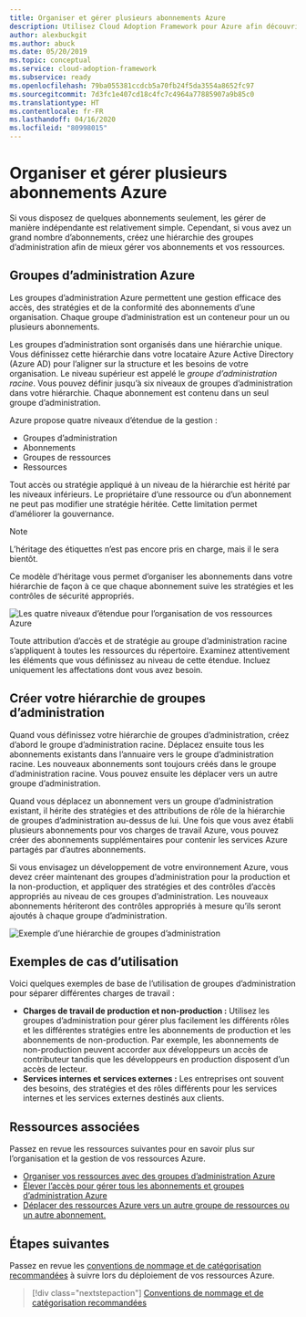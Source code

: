 ```yaml
---
title: Organiser et gérer plusieurs abonnements Azure
description: Utilisez Cloud Adoption Framework pour Azure afin découvrir comment créer une hiérarchie de groupes d’administration en vue de simplifier la gestion de vos abonnements et de vos ressources.
author: alexbuckgit
ms.author: abuck
ms.date: 05/20/2019
ms.topic: conceptual
ms.service: cloud-adoption-framework
ms.subservice: ready
ms.openlocfilehash: 79ba055381ccdcb5a70fb24f5da3554a8652fc97
ms.sourcegitcommit: 7d3fc1e407cd18c4fc7c4964a77885907a9b85c0
ms.translationtype: HT
ms.contentlocale: fr-FR
ms.lasthandoff: 04/16/2020
ms.locfileid: "80998015"
---
```

# <a name="organize-and-manage-multiple-azure-subscriptions"></a>Organiser et gérer plusieurs abonnements Azure

Si vous disposez de quelques abonnements seulement, les gérer de manière indépendante est relativement simple. Cependant, si vous avez un grand nombre d’abonnements, créez une hiérarchie des groupes d’administration afin de mieux gérer vos abonnements et vos ressources.

## <a name="azure-management-groups"></a>Groupes d’administration Azure

Les groupes d’administration Azure permettent une gestion efficace des accès, des stratégies et de la conformité des abonnements d’une organisation. Chaque groupe d’administration est un conteneur pour un ou plusieurs abonnements.

Les groupes d’administration sont organisés dans une hiérarchie unique. Vous définissez cette hiérarchie dans votre locataire Azure Active Directory (Azure AD) pour l’aligner sur la structure et les besoins de votre organisation. Le niveau supérieur est appelé le *groupe d’administration racine*. Vous pouvez définir jusqu’à six niveaux de groupes d’administration dans votre hiérarchie. Chaque abonnement est contenu dans un seul groupe d’administration.

Azure propose quatre niveaux d’étendue de la gestion :

- Groupes d’administration
- Abonnements
- Groupes de ressources
- Ressources

Tout accès ou stratégie appliqué à un niveau de la hiérarchie est hérité par les niveaux inférieurs. Le propriétaire d’une ressource ou d’un abonnement ne peut pas modifier une stratégie héritée. Cette limitation permet d’améliorer la gouvernance.

> [!NOTE]
> L’héritage des étiquettes n’est pas encore pris en charge, mais il le sera bientôt.

Ce modèle d’héritage vous permet d’organiser les abonnements dans votre hiérarchie de façon à ce que chaque abonnement suive les stratégies et les contrôles de sécurité appropriés.

![Les quatre niveaux d’étendue pour l’organisation de vos ressources Azure](../../ready/azure-setup-guide/media/organize-resources/scope-levels.png)

Toute attribution d’accès et de stratégie au groupe d’administration racine s’appliquent à toutes les ressources du répertoire. Examinez attentivement les éléments que vous définissez au niveau de cette étendue. Incluez uniquement les affectations dont vous avez besoin.

## <a name="create-your-management-group-hierarchy"></a>Créer votre hiérarchie de groupes d’administration

Quand vous définissez votre hiérarchie de groupes d’administration, créez d’abord le groupe d’administration racine. Déplacez ensuite tous les abonnements existants dans l’annuaire vers le groupe d’administration racine. Les nouveaux abonnements sont toujours créés dans le groupe d’administration racine. Vous pouvez ensuite les déplacer vers un autre groupe d’administration.

Quand vous déplacez un abonnement vers un groupe d’administration existant, il hérite des stratégies et des attributions de rôle de la hiérarchie de groupes d’administration au-dessus de lui. Une fois que vous avez établi plusieurs abonnements pour vos charges de travail Azure, vous pouvez créer des abonnements supplémentaires pour contenir les services Azure partagés par d’autres abonnements.

Si vous envisagez un développement de votre environnement Azure, vous devez créer maintenant des groupes d’administration pour la production et la non-production, et appliquer des stratégies et des contrôles d’accès appropriés au niveau de ces groupes d’administration. Les nouveaux abonnements hériteront des contrôles appropriés à mesure qu’ils seront ajoutés à chaque groupe d’administration.

![Exemple d’une hiérarchie de groupes d’administration](../../_images/ready/management-group-hierarchy-v2.png)

## <a name="example-use-cases"></a>Exemples de cas d’utilisation

Voici quelques exemples de base de l’utilisation de groupes d’administration pour séparer différentes charges de travail :

- **Charges de travail de production et non-production :** Utilisez les groupes d’administration pour gérer plus facilement les différents rôles et les différentes stratégies entre les abonnements de production et les abonnements de non-production. Par exemple, les abonnements de non-production peuvent accorder aux développeurs un accès de contributeur tandis que les développeurs en production disposent d’un accès de lecteur.
- **Services internes et services externes :** Les entreprises ont souvent des besoins, des stratégies et des rôles différents pour les services internes et les services externes destinés aux clients.

## <a name="related-resources"></a>Ressources associées

Passez en revue les ressources suivantes pour en savoir plus sur l’organisation et la gestion de vos ressources Azure.

- [Organiser vos ressources avec des groupes d’administration Azure](https://docs.microsoft.com/azure/governance/management-groups)
- [Élever l’accès pour gérer tous les abonnements et groupes d’administration Azure](https://docs.microsoft.com/azure/role-based-access-control/elevate-access-global-admin)
- [Déplacer des ressources Azure vers un autre groupe de ressources ou un autre abonnement.](https://docs.microsoft.com/azure/azure-resource-manager/management/move-resource-group-and-subscription)

## <a name="next-steps"></a>Étapes suivantes

Passez en revue les [conventions de nommage et de catégorisation recommandées](./naming-and-tagging.md) à suivre lors du déploiement de vos ressources Azure.

> [!div class="nextstepaction"]
> [Conventions de nommage et de catégorisation recommandées](./naming-and-tagging.md)
